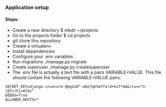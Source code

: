 ### Application setup
#### Steps:

- Create a new directory $ mkdir ~/projects
- Go to the projects folder $ cd projects
- git clone this repository
- Create a virtualenv
- Install dependencies 
- Configure your .env variables
- Run migrations ./manage.py migrate
- Create superuser ./manage.py createsuperuser
- The .env file is actually a text file with a pairs VARIABLE=VALUE. This file should contain the following VARIABLE=VALUE pairs:
````
SECRET_KEY=django-insecure-@bg2x8^-wbe7qk%m7fa!d+kx7*m&&)=x=v^n-(@7crh)=mlbz^
DEBUG=True
ALLOWED_HOSTS=*
````